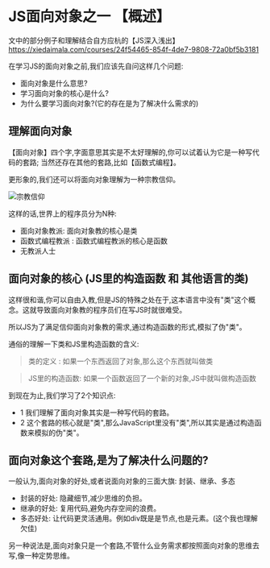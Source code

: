 # JS面向对象之一 【概述】

文中的部分例子和理解结合自方应杭的【JS深入浅出】https://xiedaimala.com/courses/24f54465-854f-4de7-9808-72a0bf5b3181
 

在学习JS的面向对象之前,我们应该先自问这样几个问题:

- 面向对象是什么意思?
- 学习面向对象的核心是什么?
- 为什么要学习面向对象?(它的存在是为了解决什么需求的)


## 理解面向对象

【面向对象】四个字,字面意思其实是不太好理解的,你可以试着认为它是一种写代码的套路; 当然还存在其他的套路,比如【函数式编程】。

更形象的,我们还可以将面向对象理解为一种宗教信仰。

![宗教信仰]('./obj.png')

这样的话,世界上的程序员分为N种:

- 面向对象教派: 面向对象教的核心是类
- 函数式编程教派 : 函数式编程教派的核心是函数
- 无教派人士



## 面向对象的核心 (JS里的构造函数 和 其他语言的类)

这样很和谐,你可以自由入教,但是JS的特殊之处在于,这本语言中没有"类"这个概念。这就导致面向对象教的程序员们在写JS时就很难受。

所以JS为了满足信仰面向对象教的需求,通过构造函数的形式,模拟了伪"类"。

通俗的理解一下类和JS里构造函数的含义:
> 类的定义 : 如果一个东西返回了对象,那么这个东西就叫做类

> JS里的构造函数: 如果一个函数返回了一个新的对象,JS中就叫做构造函数


到现在为止,我们学习了2个知识点:

- 1 我们理解了面向对象其实是一种写代码的套路。
- 2 这个套路的核心就是"类",那么JavaScript里没有"类",所以其实是通过构造函数来模拟的伪"类"。

## 面向对象这个套路,是为了解决什么问题的?

一般认为,面向对象的好处,或者说面向对象的三面大旗: 封装、继承、多态

- 封装的好处: 隐藏细节,减少思维的负担。
- 继承的好处: 复用代码,避免内存空间的浪费。
- 多态好处:  让代码更灵活通用。例如div既是是节点,也是元素。(这个我也理解欠佳)


另一种说法是,面向对象只是一个套路,不管什么业务需求都按照面向对象的思维去写,像一种定势思维。




